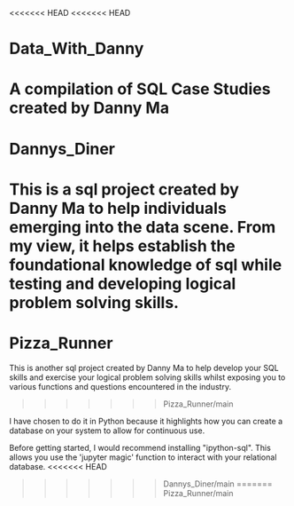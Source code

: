 <<<<<<< HEAD
<<<<<<< HEAD
# Data_With_Danny
A compilation of SQL Case Studies created by Danny Ma
=======
# Dannys_Diner
This is a sql project created by Danny Ma to help individuals emerging into the data scene. From my view, it helps establish the foundational knowledge of sql while testing and developing logical problem solving skills. 
=======
# Pizza_Runner

This is another sql project created by Danny Ma to help develop your SQL skills and exercise your logical problem solving skills whilst exposing you to various functions and questions encountered in the industry. 
>>>>>>> Pizza_Runner/main

I have chosen to do it in Python because it highlights how you can create a database on your system to allow for continuous use.

Before getting started, I would recommend installing "ipython-sql". This allows you use the 'jupyter magic' function to interact with your relational database.
<<<<<<< HEAD
>>>>>>> Dannys_Diner/main
=======
>>>>>>> Pizza_Runner/main
